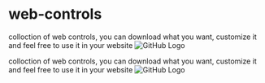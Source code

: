 # web-controls

colloction of web controls, you can download what you want, customize it and feel free to use it in your website
![GitHub Logo](https://i.ibb.co/MG53fRQ/Artboard-2.png)

colloction of web controls, you can download what you want, customize it and feel free to use it in your website
![GitHub Logo](https://i.ibb.co/TKW6JZB/Screenshot-3.png)
